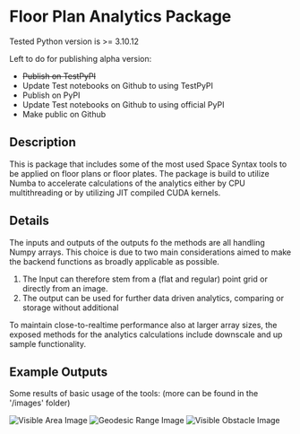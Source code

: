 # **Floor Plan Analytics Package**

Tested Python version is >= 3.10.12

Left to do for publishing alpha version:
- ~~Publish on TestPyPI~~
- Update Test notebooks on Github to using TestPyPI
- Publish on PyPI
- Update Test notebooks on Github to using official PyPI
- Make public on Github

## **Description**

This is package that includes some of the most used Space Syntax tools to be applied on floor plans or floor plates.
The package is build to utilize Numba to accelerate calculations of the analytics either by CPU multithreading or by utilizing JIT compiled CUDA kernels.


## **Details**

The inputs and outputs of the outputs fo the methods are all handling Numpy arrays.
This choice is due to two main considerations  aimed to make the backend functions as broadly applicable as possible. 

1. The Input can therefore stem from a (flat and regular) point grid or directly from an image.
2. The output can be used for further data driven analytics, comparing or storage without additional 

To maintain close-to-realtime performance also at larger array sizes, the exposed methods for the analytics calculations include downscale and up sample functionality. 



## **Example Outputs**

Some results of basic usage of the tools:
(more can be found in the '/images' folder)

![Visible Area Image](./images/VisibleArea.png "Visible Area")
![Geodesic Range Image](./images/GeodesicRange.png "Geodesic Range")
![Visible Obstacle Image](./images/VisibleObstacle.png "Visible Obstacle")